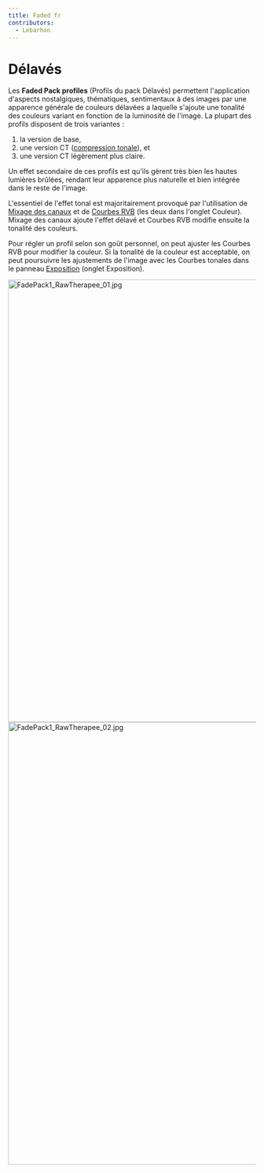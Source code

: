 ```yaml
---
title: Faded fr
contributors:
  - Lebarhon
---
```


# Délavés

Les **Faded Pack profiles** (Profils du pack Délavés) permettent
l'application d'aspects nostalgiques, thématiques, sentimentaux à des
images par une apparence générale de couleurs délavées a laquelle
s'ajoute une tonalité des couleurs variant en fonction de la luminosité
de l'image. La plupart des profils disposent de trois variantes :

1.  la version de base,
2.  une version CT ([compression tonale](tone_mapping/fr)),
    et
3.  une version CT légèrement plus claire.

Un effet secondaire de ces profils est qu'ils gèrent très bien les
hautes lumières brûlées, rendant leur apparence plus naturelle et bien
intégrée dans le reste de l'image.

L'essentiel de l'effet tonal est majoritairement provoqué par
l'utilisation de [Mixage des canaux](channel_mixer/fr) et de
[Courbes RVB](rgb_curves/fr) (les deux dans l'onglet
Couleur). Mixage des canaux ajoute l'effet délavé et Courbes RVB modifie
ensuite la tonalité des couleurs.

Pour régler un profil selon son goût personnel, on peut ajuster les
Courbes RVB pour modifier la couleur. Si la tonalité de la couleur est
acceptable, on peut poursuivre les ajustements de l'image avec les
Courbes tonales dans le panneau [Exposition](exposure/fr)
(onglet Exposition).

<img src="/images/FadePack1_RawTherapee_01.jpg"
title="FadePack1_RawTherapee_01.jpg" width="900"
alt="FadePack1_RawTherapee_01.jpg" />
<img src="/images/FadePack1_RawTherapee_02.jpg"
title="FadePack1_RawTherapee_02.jpg" width="900"
alt="FadePack1_RawTherapee_02.jpg" />
